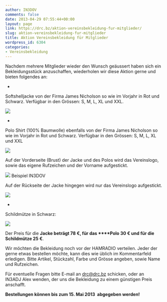 ```yaml
---
author: IN3DOV
comments: false
date: 2013-04-29 07:55:44+00:00
layout: page
link: https://drc.bz/aktion-vereinsbekleidung-fur-mitglieder/
slug: aktion-vereinsbekleidung-fur-mitglieder
title: Aktion Vereinsbekleidung für Mitglieder
wordpress_id: 6304
categories:
- Vereinsbekleidung
---
```


Nachdem mehrere Mitglieder wieder den Wunsch geäussert haben sich ein Bekleidungsstück anzuschaffen, wiederholen wir diese Aktion gerne und bieten folgendes an:






	
  * 


Softshelljacke von der Firma James Nicholson so wie im Vorjahr in Rot und Schwarz. Verfügbar in den Grössen: S, M, L, XL und XXL.



![](https://drc.bz/wp-content/uploads/2010/04/Beide-Jacken.bmp)



	
  * 


Polo Shirt (100% Baumwolle) ebenfalls von der Firma James Nicholson so wie im Vorjahr in Rot und Schwarz. Verfügbar in den Grössen: S, M, L, XL und XXL



![](https://drc.bz/wp-content/uploads/2010/04/beide-polo2.jpg)

Auf der Vorderseite (Brust) der Jacke und des Polos wird das Vereinslogo, sowie das eigene Rufzeichen und der Vorname aufgestickt.


![](https://drc.bz/wp-content/uploads/2010/04/02042010-150x150.jpg)
    Beispiel IN3DOV


Auf der Rückseite der Jacke hingegen wird nur das Vereinslogo aufgestickt.

![](https://drc.bz/wp-content/uploads/2010/04/02042010001.jpg)





	
  * 




Schildmütze in Schwarz:





![](https://drc.bz/wp-content/uploads/2010/04/kappl1-300x225.jpg)

Der Preis für die **Jacke beträgt 78 €, für das ****Polo 30 € und für die Schildmütze 25 €**.

Wir möchten die Bekleidung noch vor der HAMRADIO verteilen. Jeder der gerne etwas bestellen möchte, kann dies wie üblich im Kommentarfeld erledigen. Bitte Artikel, Stückzahl, Farbe und Grösse angeben, sowie Name und Rufzeichen.

Für eventuelle Fragen bitte E-mail an [drc@drc.bz](mailto:drc@drc.bz) schicken, oder an IN3ADJ Alex wenden, der uns die Bekleidung zu einem günstigen Preis anschafft.

**Bestellungen können bis zum 15. Mai 2013  abgegeben werden!**
